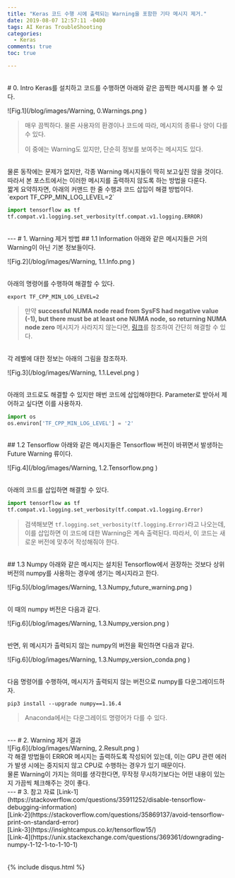 ```yaml
---
title: "Keras 코드 수행 시에 출력되는 Warning을 포함한 기타 메시지 제거."
date: 2019-08-07 12:57:11 -0400
tags: AI Keras TroubleShooting
categories:
  - Keras
comments: true
toc: true

---
```


<br/>
# 0. Intro
Keras를 설치하고 코드를 수행하면 아래와 같은 끔찍한 메시지를 볼 수 있다.

![Fig.1](/blog/images/Warning, 0.Warnings.png )
>매우 끔찍하다. 물론 사용자의 환경이나 코드에 따라, 메시지의 종류나 양이 다를 수 있다.
>
>이 중에는 Warning도 있지만, 단순히 정보를 보여주는 메시지도 있다.

<br/>
물론 동작에는 문제가 없지만, 각종 Warning 메시지들이 딱히 보고싶진 않을 것이다.

<br/>
따라서 본 포스트에서는 이러한 메시지를 출력하지 않도록 하는 방법을 다룬다.

<br/>
짧게 요약하자면, 아래의 커맨드 한 줄 수행과 코드 삽입이 해결 방법이다.

<br/>
`export TF_CPP_MIN_LOG_LEVEL=2`

``` python
import tensorflow as tf
tf.compat.v1.logging.set_verbosity(tf.compat.v1.logging.ERROR)
```

<br/>
---
# 1. Warning 제거 방법
## 1.1 Information
아래와 같은 메시지들은 거의 Warning이 아닌 기본 정보들이다.

![Fig.2](/blog/images/Warning, 1.1.Info.png )

<br/>
아래의 명령어를 수행하여 해결할 수 있다.

`export TF_CPP_MIN_LOG_LEVEL=2`
>만약 **successful NUMA node read from SysFS had negative value (-1), but there must be at least one NUMA node, so returning NUMA node zero** 메시지가 사라지지 않는다면, [링크](https://hiseon.me/data-analytics/tensorflow/tensorflow-numa-node-error/)를 참조하여 간단히 해결할 수 있다.

<br/>
각 레벨에 대한 정보는 아래의 그림을 참조하자.

![Fig.3](/blog/images/Warning, 1.1.Level.png )

<br/>
아래의 코드로도 해결할 수 있지만 매번 코드에 삽입해야한다. Parameter로 받아서 제어하고 싶다면 이를 사용하자.

``` python
import os
os.environ['TF_CPP_MIN_LOG_LEVEL'] = '2'
```

<br/>
## 1.2 Tensorflow
아래와 같은 메시지들은 Tensorflow 버전이 바뀌면서 발생하는 Future Warning 류이다. 

![Fig.4](/blog/images/Warning, 1.2.Tensorflow.png )

<br/>
아래의 코드를 삽입하면 해결할 수 있다.

``` python
import tensorflow as tf
tf.compat.v1.logging.set_verbosity(tf.compat.v1.logging.Error)
```
>검색해보면 `tf.logging.set_verbosity(tf.logging.Error)`라고 나오는데, 이를 삽입하면 이 코드에 대한 Warning은 계속 출력된다. 따라서, 이 코드는 새로운 버전에 맞추어 작성해줘야 한다.

<br/>
## 1.3 Numpy
아래와 같은 메시지는 설치된 Tensorflow에서 권장하는 것보다 상위 버전의 numpy를 사용하는 경우에 생기는 메시지라고 한다.

![Fig.5](/blog/images/Warning, 1.3.Numpy_future_warning.png )

<br/>
이 때의 numpy 버전은 다음과 같다.

![Fig.6](/blog/images/Warning, 1.3.Numpy_version.png )

<br/>
반면, 위 메시지가 출력되지 않는 numpy의 버전을 확인하면 다음과 같다.

![Fig.6](/blog/images/Warning, 1.3.Numpy_version_conda.png )

<br/>
다음 명령어를 수행하여, 메시지가 출력되지 않는 버전으로 numpy를 다운그레이드하자.

`pip3 install --upgrade numpy==1.16.4`
>Anaconda에서는 다운그레이드 명령어가 다를 수 있다.

<br/>
---
# 2. Warning 제거 결과

<br/>
![Fig.6](/blog/images/Warning, 2.Result.png )

<br/>
각 해결 방법들이 ERROR 메시지는 출력하도록 작성되어 있는데, 이는 GPU 관련 에러가 발생 시에는 중지되지 않고 CPU로 수행하는 경우가 있기 때문이다.

<br/>
물론 Warning이 가지는 의미를 생각한다면, 무작정 무시하기보다는 어떤 내용이 있는지 가끔씩 체크해주는 것이 좋다.

<br/>
---
# 3. 참고 자료
[Link-1](https://stackoverflow.com/questions/35911252/disable-tensorflow-debugging-information)<br/>
[Link-2](https://stackoverflow.com/questions/35869137/avoid-tensorflow-print-on-standard-error)<br/>
[Link-3](https://insightcampus.co.kr/tensorflow15/)<br/>
[Link-4](https://unix.stackexchange.com/questions/369361/downgrading-numpy-1-12-1-to-1-10-1)<br/>

<br/>
<br/>
{% include disqus.html %}
